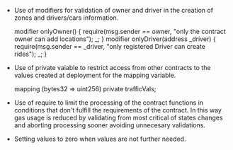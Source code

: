 - Use of modifiers for validation of owner and driver in the creation of zones and drivers/cars information.
  
  modifier onlyOwner() {
        require(msg.sender == owner, "only the contract owner can add locations");
        _;
    }
    modifier onlyDriver(address _driver) {
        require(msg.sender == _driver, "only registered Driver can create rides");
        _;
    }
    
    
- Use of private vaiable to restrict access from other contracts to the values created at deployment for the mapping variable.    
  
  mapping (bytes32 => uint256) private trafficVals;
  
  
- Use of require to limit the processing of the contract functions in conditions that don't fulfill the requirements of the contract. 
In this way gas usage is reduced by validating from most critical of states changes and aborting processing sooner avoiding unnecesary validations.     

- Setting values to zero when values are not further needed.

